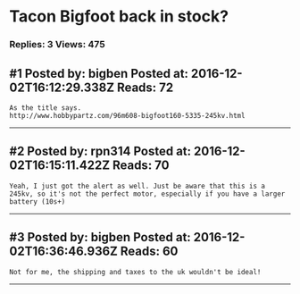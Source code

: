 # Tacon Bigfoot back in stock?

### Replies: 3 Views: 475

## \#1 Posted by: bigben Posted at: 2016-12-02T16:12:29.338Z Reads: 72

```
As the title says. 
http://www.hobbypartz.com/96m608-bigfoot160-5335-245kv.html
```

---
## \#2 Posted by: rpn314 Posted at: 2016-12-02T16:15:11.422Z Reads: 70

```
Yeah, I just got the alert as well. Just be aware that this is a 245kv, so it's not the perfect motor, especially if you have a larger battery (10s+)
```

---
## \#3 Posted by: bigben Posted at: 2016-12-02T16:36:46.936Z Reads: 60

```
Not for me, the shipping and taxes to the uk wouldn't be ideal!
```

---
